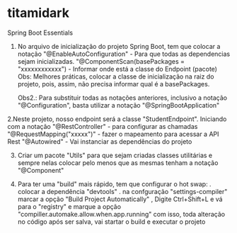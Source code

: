 # titamidark
Spring Boot Essentials

1. No arquivo de inicialização do projeto Spring Boot,
tem que colocar a notação
"@EnableAutoConfiguration" - Para que todas as dependencias sejam inicializadas.
"@ComponentScan(basePackages = "xxxxxxxxxxxx") - Informar onde está a classe do Endpoint (pacote)
    Obs: Melhores práticas, colocar a classe de inicialização na raiz do projeto, pois, assim,
    não precisa informar qual é a basePackages.

    Obs2.: Para substituir todas as notações anteriores, inclusivo a notação "@Configuration",
    basta utilizar a notação "@SpringBootApplication"


2.Neste projeto, nosso endpoint será a classe "StudentEndpoint". Iniciando com a notação
"@RestController" - para configurar as chamadas
"@RequestMapping("xxxxx")" - fazer o mapeamento para acessar a API Rest
"@Autowired" - Vai instanciar as dependências do projeto

3. Criar um pacote "Utils" para que sejam criadas classes utilitárias e sempre nelas colocar pelo
menos que as mesmas tenham a notação "@Component"

4. Para ter uma "build" mais rápido, tem que configurar o hot swap:
    . colocar a dependência "devtools"
    . na confguração "settings-compiler" marcar a opção "Build Project Automatically"
    , Digite Ctrl+Shift+L e vá para o "registry" e marque a opção "compiller.automake.allow.when.app.running"
   com isso, toda alteração no código após ser salva, vai startar o build e executar o projeto


